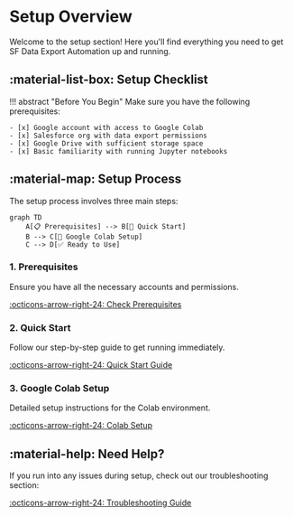 # Setup Overview

Welcome to the setup section! Here you'll find everything you need to get SF Data Export Automation up and running.

## :material-list-box: Setup Checklist

!!! abstract "Before You Begin"
    Make sure you have the following prerequisites:
    
    - [x] Google account with access to Google Colab
    - [x] Salesforce org with data export permissions
    - [x] Google Drive with sufficient storage space
    - [x] Basic familiarity with running Jupyter notebooks

## :material-map: Setup Process

The setup process involves three main steps:

```mermaid
graph TD
    A[📋 Prerequisites] --> B[🚀 Quick Start]
    B --> C[🔧 Google Colab Setup]
    C --> D[✅ Ready to Use]
```

### 1. Prerequisites
Ensure you have all the necessary accounts and permissions.

[:octicons-arrow-right-24: Check Prerequisites](prerequisites.md)

### 2. Quick Start
Follow our step-by-step guide to get running immediately.

[:octicons-arrow-right-24: Quick Start Guide](quickstart.md)

### 3. Google Colab Setup
Detailed setup instructions for the Colab environment.

[:octicons-arrow-right-24: Colab Setup](colab-setup.md)

## :material-help: Need Help?

If you run into any issues during setup, check out our troubleshooting section:

[:octicons-arrow-right-24: Troubleshooting Guide](../troubleshooting/)
